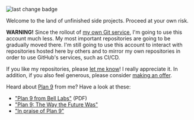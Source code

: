 ![last change badge](https://img.shields.io/github/last-commit/EdoardoLaGreca/EdoardoLaGreca?label=last%20change)

Welcome to the land of unfinished side projects. Proceed at your own risk.

**WARNING!** Since the rollout of [my own Git service](https://src.edolg.net), I'm going to use this account much less. My most important repositories are going to be gradually moved there. I'm still going to use this account to interact with repositories hosted here by others and to mirror my own repositories in order to use GitHub's services, such as CI/CD.

If you like my repositories, please [let me know](https://edolg.net/contacts)! I really appreciate it. In addition, if you also feel generous, please consider [making an offer](https://edolg.net/repos/donations).

Heard about [Plan 9](https://en.wikipedia.org/wiki/Plan_9_from_Bell_Labs) from me? Have a look at these:

- ["Plan 9 from Bell Labs"](https://9p.io/sys/doc/9.pdf) (PDF)
- ["Plan 9: The Way the Future Was"](http://www.catb.org/esr/writings/taoup/html/plan9.html)
- ["In praise of Plan 9"](https://drewdevault.com/2022/11/12/In-praise-of-Plan-9.html)
